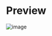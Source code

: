 # Preview
![image](https://github.com/frontendvidu/public/assets/132292859/af7a893d-79bf-4d31-9473-68fba5477642)
